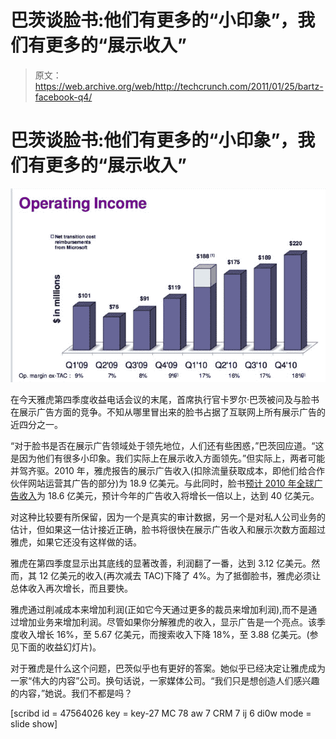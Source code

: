 # 巴茨谈脸书:他们有更多的“小印象”，我们有更多的“展示收入”

> 原文：<https://web.archive.org/web/http://techcrunch.com/2011/01/25/bartz-facebook-q4/>

# 巴茨谈脸书:他们有更多的“小印象”，我们有更多的“展示收入”

![](img/1b7f1f3426ebedf3ab0ca4e3fa073118.png)

在今天雅虎第四季度收益电话会议的末尾，首席执行官卡罗尔·巴茨被问及与脸书在展示广告方面的竞争。不知从哪里冒出来的脸书占据了互联网上所有展示广告的近四分之一。

“对于脸书是否在展示广告领域处于领先地位，人们还有些困惑，”巴茨回应道。“这是因为他们有很多小印象。我们实际上在展示收入方面领先。”但实际上，两者可能并驾齐驱。2010 年，雅虎报告的展示广告收入(扣除流量获取成本，即他们给合作伙伴网站运营其广告的部分)为 18.9 亿美元。与此同时，脸书[预计 2010 年全球广告收入](https://web.archive.org/web/20230203021139/https://techcrunch.com/2011/01/18/emarketer-global-ad-spending-on-facebook-will-reach-4b-by-years-end/)为 18.6 亿美元，预计今年的广告收入将增长一倍以上，达到 40 亿美元。

对这种比较要有所保留，因为一个是真实的审计数据，另一个是对私人公司业务的估计，但如果这一估计接近正确，脸书将很快在展示广告收入和展示次数方面超过雅虎，如果它还没有这样做的话。

雅虎在第四季度显示出其底线的显著改善，利润翻了一番，达到 3.12 亿美元。然而，其 12 亿美元的收入(再次减去 TAC)下降了 4%。为了抵御脸书，雅虎必须让总体收入再次增长，而且要快。

雅虎通过削减成本来增加利润(正如它今天通过更多的裁员来增加利润),而不是通过增加业务来增加利润。尽管如果你分解雅虎的收入，显示广告是一个亮点。该季度收入增长 16%，至 5.67 亿美元，而搜索收入下降 18%，至 3.88 亿美元。(参见下面的收益幻灯片)。

对于雅虎是什么这个问题，巴茨似乎也有更好的答案。她似乎已经决定让雅虎成为一家“伟大的内容”公司。换句话说，一家媒体公司。“我们只是想创造人们感兴趣的内容，”她说。我们不都是吗？

[scribd id = 47564026 key = key-27 MC 78 aw 7 CRM 7 ij 6 di0w mode = slide show]